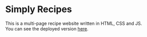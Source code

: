 # Simply Recipes
This is a multi-page recipe website written in HTML, CSS and JS. 
<br />
You can see the deployed version [here](https://recipewebsitebysumit.netlify.app/).